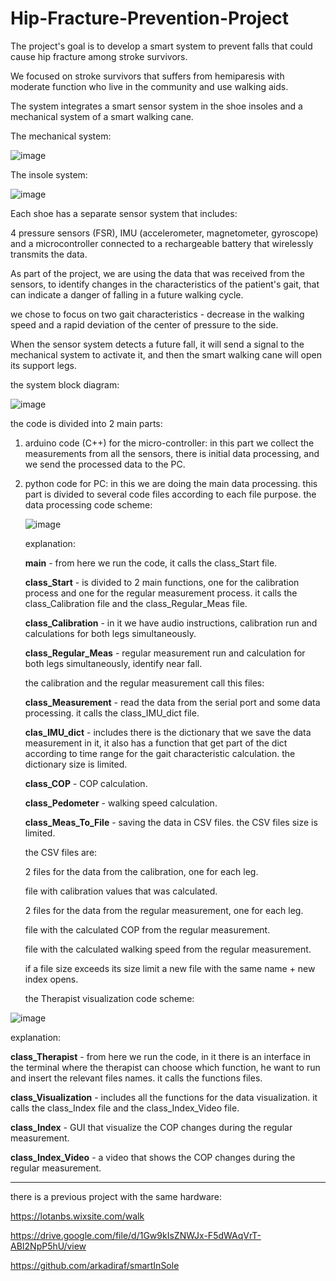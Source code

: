 # Hip-Fracture-Prevention-Project
The project's goal is to develop a smart system to prevent falls that could cause hip fracture among stroke survivors. 

We focused on stroke survivors that suffers from hemiparesis with moderate function who live in the community and use walking aids.

The system integrates a smart sensor system in the shoe insoles and a mechanical system of a smart walking cane.

The mechanical system:

![image](https://github.com/noa181/Hip-Fracture-Prevention-Project/assets/130772888/eef2c605-2d3d-48eb-8868-12a13012c21c)



The insole system:

![image](https://github.com/noa181/Hip-Fracture-Prevention-Project/assets/130772888/d4e37280-67d3-45cf-a6bf-a56d116bf8b8)


Each shoe has a separate sensor system that includes:

4 pressure sensors (FSR), IMU (accelerometer, magnetometer, gyroscope) and a microcontroller connected to a rechargeable battery that wirelessly transmits the data.

As part of the project, we are using the data that was received from the sensors, to identify changes in the characteristics of the patient's gait, that can indicate a danger of falling in a future walking cycle. 

we chose to focus on two gait characteristics - decrease in the walking speed and a rapid deviation of the center of pressure to the side.

When the sensor system detects a future fall, it will send a signal to the mechanical system to activate it, and then the smart walking cane will open its support legs. 

the system block diagram:

![image](https://github.com/noa181/Hip-Fracture-Prevention-Project/assets/130772888/5913cd4c-f628-45ac-9ee1-bcae12e96b3c)


the code is divided into 2 main parts:
1. arduino code (C++) for the micro-controller:
   in this part we collect the measurements from all the sensors, there is initial data processing, and we send the processed data to the PC.
   
2. python code for PC:
   in this we are doing the main data processing.
   this part is divided to several code files according to each file purpose.
   the data processing code scheme:
   
   ![image](https://github.com/noa181/Hip-Fracture-Prevention-Project/assets/130772888/3071ccea-9559-4ff4-9e2e-fc9631227e8e)


   explanation:

   **main** - from here we run the code, it calls the class_Start file.

   **class_Start** - is divided to 2 main functions, one for the calibration process and one for the regular measurement process. it calls the class_Calibration file and the class_Regular_Meas file.

   **class_Calibration** - in it we have audio instructions, calibration run and calculations for both legs simultaneously.

   **class_Regular_Meas** - regular measurement run and calculation for both legs simultaneously, identify near fall.

   the calibration and the regular measurement call this files:

   **class_Measurement** - read the data from the serial port and some data processing. it calls the class_IMU_dict file.

   **clas_IMU_dict** - includes there is the dictionary that we save the data measurement in it, it also has a function that get part of the dict according to time range for the gait characteristic                                    calculation. the dictionary size is limited.

   **class_COP** - COP calculation.

   **class_Pedometer** - walking speed calculation.

   **class_Meas_To_File** - saving the data in CSV files. the CSV files size is limited.

   the CSV files are:

   2 files for the data from the calibration, one for each leg.

   file with calibration values that was calculated.

   2 files for the data from the regular measurement, one for each leg.

   file with the calculated COP from the regular measurement.

   file with the calculated walking speed from the regular measurement.

   if a file size exceeds its size limit a new file with the same name + new index opens.

   the Therapist visualization code scheme:
   
![image](https://github.com/noa181/Hip-Fracture-Prevention-Project/assets/130772888/0470802e-c963-409d-8672-0bf61d41ffca)


   explanation:

   **class_Therapist** - from here we run the code, in it there is an interface in the terminal where the therapist can choose which function, he want to run and insert the relevant files names. it calls the      functions files.

   **class_Visualization** - includes all the functions for the data visualization. it calls the class_Index file and the class_Index_Video file.

   **class_Index** - GUI that visualize the COP changes during the regular measurement.

   **class_Index_Video** - a video that shows the COP changes during the regular measurement. 





***
there is a previous project with the same hardware:

https://lotanbs.wixsite.com/walk

https://drive.google.com/file/d/1Gw9kIsZNWJx-F5dWAqVrT-ABI2NpP5hU/view

https://github.com/arkadiraf/smartInSole

